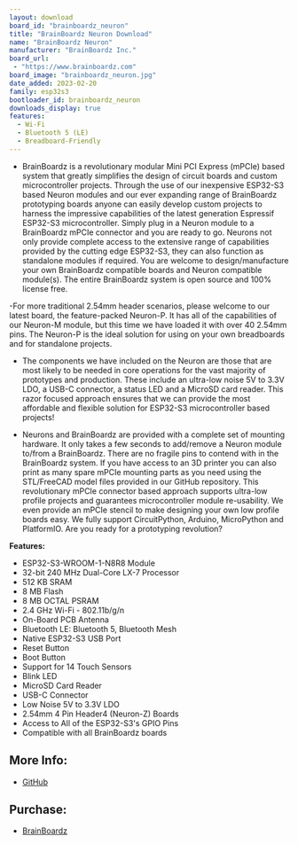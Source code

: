 ```yaml
---
layout: download
board_id: "brainboardz_neuron"
title: "BrainBoardz Neuron Download"
name: "BrainBoardz Neuron"
manufacturer: "BrainBoardz Inc."
board_url:
 - "https://www.brainboardz.com"
board_image: "brainboardz_neuron.jpg"
date_added: 2023-02-20
family: esp32s3
bootloader_id: brainboardz_neuron
downloads_display: true
features:
  - Wi-Fi
  - Bluetooth 5 (LE)
  - Breadboard-Friendly
---
```


- BrainBoardz is a revolutionary modular Mini PCI Express (mPCIe) based system that greatly simplifies the design of circuit boards and custom microcontroller projects. Through the use of our inexpensive ESP32-S3 based Neuron modules and our ever expanding range of BrainBoardz prototyping boards anyone can easily develop custom projects to harness the impressive capabilities of the latest generation Espressif ESP32-S3 microcontroller. Simply plug in a Neuron module to a BrainBoardz mPCIe connector and you are ready to go. Neurons not only provide complete access to the extensive range of capabilities provided by the cutting edge ESP32-S3, they can also function as standalone modules if required. You are welcome to design/manufacture your own BrainBoardz compatible boards and Neuron compatible module(s). The entire BrainBoardz system is open source and 100% license free.

-For more traditional 2.54mm header scenarios, please welcome to our latest board, the feature-packed Neuron-P. It has all of the capabilities of our Neuron-M module, but this time we have loaded it with over 40 2.54mm pins. The Neuron-P is the ideal solution for using on your own breadboards and for standalone projects.

- The components we have included on the Neuron are those that are most likely to be needed in core operations for the vast majority of prototypes and production. These include an ultra-low noise 5V to 3.3V LDO, a USB-C connector, a status LED and a MicroSD card reader. This razor focused approach ensures that we can provide the most affordable and flexible solution for ESP32-S3 microcontroller based projects!

- Neurons and BrainBoardz are provided with a complete set of mounting hardware. It only takes a few seconds to add/remove a Neuron module to/from a BrainBoardz. There are no fragile pins to contend with in the BrainBoardz system. If you have access to an 3D printer you can also print as many spare mPCIe mounting parts as you need using the STL/FreeCAD model files provided in our GitHub repository. This revolutionary mPCIe connector based approach supports ultra-low profile projects and guarantees microcontroller module re-usability.  We even provide an mPCIe stencil to make designing your own low profile boards easy. We fully support CircuitPython, Arduino, MicroPython and PlatformIO. Are you ready for a prototyping revolution?

**Features:**

 - ESP32-S3-WROOM-1-N8R8 Module
 - 32-bit 240 MHz Dual-Core LX-7 Processor
 - 512 KB SRAM
 - 8 MB Flash
 - 8 MB OCTAL PSRAM
 - 2.4 GHz Wi-Fi - 802.11b/g/n
 - On-Board PCB Antenna
 - Bluetooth LE: Bluetooth 5, Bluetooth Mesh
 - Native ESP32-S3 USB Port
 - Reset Button
 - Boot Button
 - Support for 14 Touch Sensors
 - Blink LED
 - MicroSD Card Reader
 - USB-C Connector
 - Low Noise 5V to 3.3V LDO
 - 2.54mm 4 Pin Header4 (Neuron-Z) Boards
 - Access to All of the ESP32-S3's GPIO Pins
 - Compatible with all BrainBoardz boards

## More Info:
* [GitHub](https://github.com/BrainBoardz/BrainBoardz/)

## Purchase:
* [BrainBoardz](https://www.brainboardz.com/)



